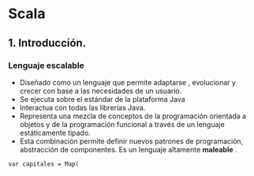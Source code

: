 # Scala
## 1. Introducción.
### Lenguaje escalable
* Diseñado como un lenguaje que permite adaptarse , evolucionar y crecer con base a las necesidades de un usuario.
* Se ejecuta sobre el estándar de la plataforma Java
* Interactua con todas las librerías Java.
* Representa una mezcla de conceptos de la programación orientada a objetos y de la programación funcional a través de un lenguaje estáticamente tipado.
* Esta combinación permite definir nuevos patrones de programación,  abstracción de componentes. Es un lenguaje altamente **maleable** .
```
var capitales = Map( 
```
<!--stackedit_data:
eyJoaXN0b3J5IjpbMTI4MzcwNzIzNSwtMjUwMzMzMzk5LC00OT
kyMjk5MywtMTM4NTM0NDEwNCwtODUwNTgxOTc4XX0=
-->